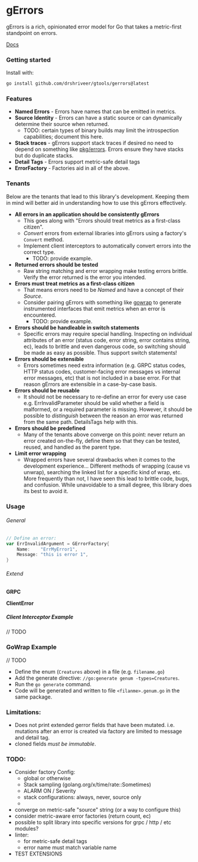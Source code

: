 # gErrors

gErrors is a rich, opinionated error model for Go that takes a metric-first standpoint on errors.

[Docs](https://pkg.go.dev/github.com/drshriveer/gtools/gerrors)

### Getting started

Install with:

```bash
go install github.com/drshriveer/gtools/gerrors@latest
```

### Features

- **Named Errors** - Errors have names that can be emitted in metrics. 
- **Source Identity** - Errors can have a static source or can dynamically determine their source when returned.
  - TODO: certain types of binary builds may limit the introspection capabilities; document this here.
- **Stack traces** - gErrors support stack traces if desired no need to depend on something like [pkg/errors](https://pkg.go.dev/github.com/pkg/errors). Errors ensure they have stacks but do duplicate stacks.
- **Detail Tags** - Errors support metric-safe detail tags  
- **ErrorFactory** - Factories aid in all of the above. 

### Tenants 

Below are the tenants that lead to this library's development.
Keeping them in mind will better aid in understanding how to use this gErrors effectively.

- **All errors in an application should be consistently gErrors**
  - This goes along with "Errors should treat metrics as a first-class citizen".
  - _Convert_ errors from external libraries into gErrors using a factory's `Convert` method.
  - Implement client interceptors to automatically convert errors into the correct type.
    - TODO: provide example.
- **Returned errors should be tested**
  - Raw string matching and error wrapping make testing errors brittle. Verify the error returned is the error you intended.
- **Errors must treat metrics as a first-class citizen**
  - That means errors need to be _Named_ and have a concept of their _Source_.
  - Consider pairing gErrors with something like [gowrap](https://github.com/hexdigest/gowrap) to generate instrumented interfaces that emit metrics when an error is encountered.
    - TODO: provide example.
- **Errors should be handleable in switch statements**
  - Specific errors may require special handling. Inspecting on individual attributes of an error (status code, error string, error contains string, ec), leads to brittle and even dangerous code, so switching should be made as easy as possible. Thus support switch statements! 
- **Errors should be extensible**
  - Errors sometimes need extra information (e.g. GRPC status codes, HTTP status codes, customer-facing error messages vs internal error messages, etc) that is not included in a base error. For that reason gErrors are extensible in a case-by-case basis. 
- **Errors should be reusable**
  - It should not be necessary to re-define an error for every use case e.g. ErrInvalidParameter should be valid whether a field is malformed, or a required parameter is missing. However, it should be possible to _distinguish_ between the reason an error was returned from the same path. DetailsTags help with this.
- **Errors should be predefined**
  - Many of the tenants above converge on this point: never return an error created on-the-fly, define them so that they can be tested, reused, and handled as the parent type.
- **Limit error wrapping**
  - Wrapped errors have several drawbacks when it comes to the development experience... Different methods of wrapping (cause vs unwrap), searching the linked list for a specific kind of wrap, etc. More frequently than not, I have seen this lead to brittle code, bugs, and confusion. While unavoidable to a small degree, this library does its best to avoid it.  

### Usage

###### General

```go
// Define an error: 
var ErrInvalidArgument = GErrorFactory{
    Name:    "ErrMyError1",
    Message: "this is error 1",
}

```
###### Extend

**GRPC**

**ClientError**

##### Client Interceptor Example

// TODO

### GoWrap Example

// TODO


- Define the enum (`Creatures` above) in a file (e.g. `filename.go`)
- Add the generate directive: `//go:generate genum -types=Creatures`.
- Run the `go generate` command.
- Code will be generated and written to file `<filanme>.genum.go` in the same package.

### Limitations: 
- Does not print extended gerror fields that have been mutated. i.e. mutations after an error is created via factory are limited to message and detail tag.
- cloned fields _must be immutable_.

### TODO:
- Consider factory Config:
  - global or otherwise 
  - Stack sampling  (golang.org/x/time/rate::Sometimes)
  - ALARM ON / Severity
  - stack configurations: always, never, source only
  - 
- converge on metric-safe "source" string (or a way to configure this)
- consider metric-aware error factories (return count, ec)
- possible to split library into specific versions for grpc / http / etc modules?
- linter:
  - for metric-safe detail tags
  - error name must match variable name
- TEST EXTENSIONS